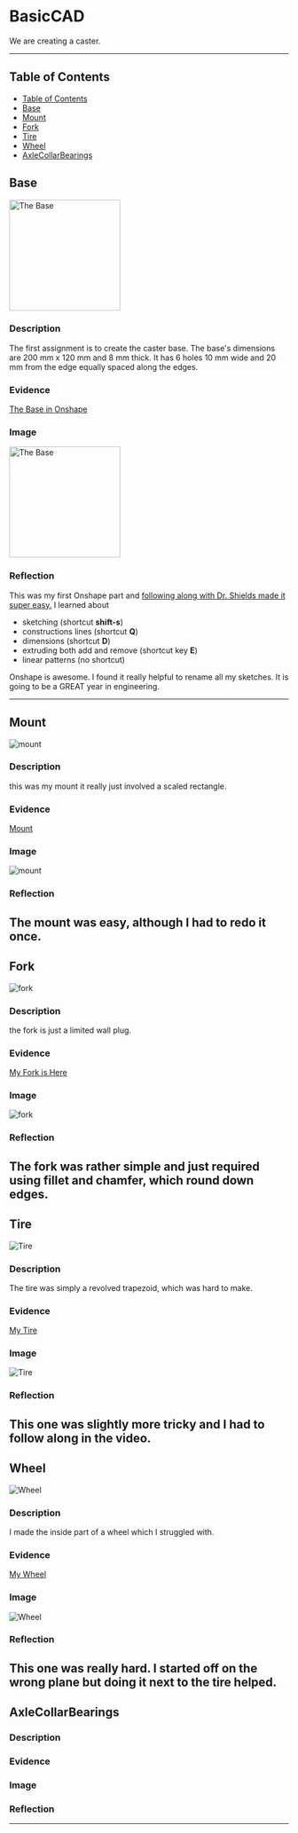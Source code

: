 # BasicCAD

We are creating a caster.

---
## Table of Contents
* [Table of Contents](#Table-of-Contents)
* [Base](#Base)
* [Mount](#Mount)
* [Fork](#Fork)
* [Tire](#Tire)
* [Wheel](#Wheel)
* [AxleCollarBearings](#AxleCollarBearings)

## Base

<img src="Folder/Part.png" alt="The Base" width="200">

### Description

The first assignment is to create the caster base.  The base's dimensions are 200 mm x 120 mm and 8 mm thick.  It has 6 holes 10 mm wide and 20 mm from the edge equally spaced along the edges.

### Evidence
[The Base in Onshape](https://cvilleschools.onshape.com/documents/0d70f655203ca304cb3c5b7d/w/f55603f962f6fc74f5548a68/e/41d730c570a8d75fce9f51b6)

### Image

<img src="Folder/Part.png" alt="The Base" width="200">

### Reflection

This was my first Onshape part and [following along with Dr. Shields made it super easy.](https://www.youtube.com/watch?v=93BFUD-HAG8&feature=emb_title&scrlybrkr=5670f0b4)  I learned about 
* sketching (shortcut **shift-s**)
* constructions lines (shortcut **Q**)
* dimensions (shortcut **D**)
* extruding both add and remove (shortcut key **E**)
* linear patterns (no shortcut)

Onshape is awesome.  I found it really helpful to rename all my sketches.  It is going to be a GREAT year in engineering.

---


## Mount
![mount](Folder/mount.png)
### Description
this was my mount it really just involved a scaled rectangle.
### Evidence
[Mount](https://cvilleschools.onshape.com/documents/f9267e1b2cd95aa3acaf2426/w/53190cc2c3784edcf9003bfc/e/44e18eaa2b8d3e0239122604)
### Image
![mount](Folder/mount.png)
### Reflection
The mount was easy, although I had to redo it once.
---


## Fork
![fork](Folder/Fork.png)
### Description
the fork is just a limited wall plug.
### Evidence
[My Fork is Here](https://cvilleschools.onshape.com/documents/f9267e1b2cd95aa3acaf2426/w/53190cc2c3784edcf9003bfc/e/44e18eaa2b8d3e0239122604)
### Image
![fork](Folder/Fork.png)
### Reflection
The fork was rather simple and just required using fillet and chamfer, which round down edges.
---


## Tire
![Tire](Folder/Wheel.png)
### Description
The tire was simply a revolved trapezoid, which was hard to make.
### Evidence
[My Tire](https://cvilleschools.onshape.com/documents/f9267e1b2cd95aa3acaf2426/w/53190cc2c3784edcf9003bfc/e/44e18eaa2b8d3e0239122604)
### Image
![Tire](Folder/Wheel.png)
### Reflection
This one was slightly more tricky and I had to follow along in the video.
---


## Wheel
![Wheel](Folder/Tire.png)
### Description
I made the inside part of a wheel which I struggled with.
### Evidence

[My Wheel](https://cvilleschools.onshape.com/documents/f9267e1b2cd95aa3acaf2426/w/53190cc2c3784edcf9003bfc/e/44e18eaa2b8d3e0239122604)
### Image
![Wheel](Folder/Tire.png)
### Reflection
This one was really hard. I started off on the wrong plane but doing it next to the tire helped.
---


## AxleCollarBearings

### Description

### Evidence

### Image

### Reflection

---








